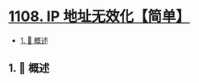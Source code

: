 # [1108. IP 地址无效化【简单】](https://github.com/Tdahuyou/TNotes.leetcode/tree/main/notes/1108.%20IP%20%E5%9C%B0%E5%9D%80%E6%97%A0%E6%95%88%E5%8C%96%E3%80%90%E7%AE%80%E5%8D%95%E3%80%91)

<!-- region:toc -->

- [1. 📝 概述](#1--概述)

<!-- endregion:toc -->

## 1. 📝 概述
